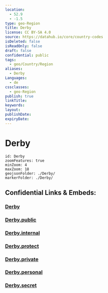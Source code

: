 ```yaml
---
location:
  - 52.9
  - -1.5
type: geo-Region
title: Derby
license: CC BY-SA 4.0
source: https://datahub.io/core/country-codes
isDeleted: false
isReadOnly: false
draft: false
confidential: public
tags:
  - geo/Country/Region
aliases:
  - Derby
Languages:
  - de
cssclasses:
  - geo-Region
publish: true
linkTitle:
keywords:
layout:
publishDate:
expiryDate:
---
```


# Derby

```leaflet
id: Derby
zoomFeatures: true 
minZoom: 4 
maxZoom: 18
geojsonFolder: ./Derby/
markerFolder: ./Derby/
```


## Confidential Links & Embeds: 

### [Derby](/_Standards/Earth/Continent/Europe/Europe~North/UK/England/Regions~England/East_Midlands/Derby.md) 

### [Derby.public](/_public/Earth/Continent/Europe/Europe~North/UK/England/Regions~England/East_Midlands/Derby.public.md) 

### [Derby.internal](/_internal/Earth/Continent/Europe/Europe~North/UK/England/Regions~England/East_Midlands/Derby.internal.md) 

### [Derby.protect](/_protect/Earth/Continent/Europe/Europe~North/UK/England/Regions~England/East_Midlands/Derby.protect.md) 

### [Derby.private](/_private/Earth/Continent/Europe/Europe~North/UK/England/Regions~England/East_Midlands/Derby.private.md) 

### [Derby.personal](/_personal/Earth/Continent/Europe/Europe~North/UK/England/Regions~England/East_Midlands/Derby.personal.md) 

### [Derby.secret](/_secret/Earth/Continent/Europe/Europe~North/UK/England/Regions~England/East_Midlands/Derby.secret.md)


